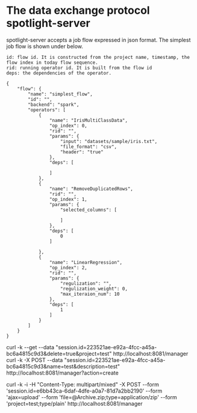 # The data exchange protocol spotlight-server

spotlight-server accepts a job flow expressed in json format. The simplest job flow is shown under below.

    id: flow id. It is constructed from the project name, timestamp, the flow index in today flow sequence. 
    rid: running operator id. It is built from the flow id
    deps: the dependencies of the operator.

    {
        "flow": {
            "name": "simplest_flow",
            "id": "",
            "backend": "spark",
            "operators": [
                {
                    "name": "IrisMultiClassData",
                    "op_index": 0,
                    "rid": "",
                    "params": {
                        "input": "datasets/sample/iris.txt",
                        "file_format": "csv",
                        "header": "true"
                    },
                    "deps": [
                        
                    ]
                },
                {
                    "name": "RemoveDuplicatedRows",
                    "rid": "",
                    "op_index": 1,
                    "params": {
                        "selected_columns": [
                            
                        ]
                    },
                    "deps": [
                        0
                    ]
                    
                },
                {
                    "name": "LinearRegression",
                    "op_index": 2,
                    "rid": "",
                    "params": {
                        "regulization": "",
                        "regulization_weight": 0,
                        "max_iteraion_num": 10
                    },
                    "deps": [
                        1
                    ]
                }
            ]
        }
    }




curl -k --get --data "session.id=223521ae-e92a-4fcc-a45a-bc6a4815c9d3&delete=true&project=test" http://localhost:8081/manager
curl -k -X POST --data "session.id=223521ae-e92a-4fcc-a45a-bc6a4815c9d3&name=test&description=test" http://localhost:8081/manager?action=create

curl -k -i -H "Content-Type: multipart/mixed" -X POST --form 'session.id=e6bb43ca-6daf-4dfe-a0a7-81d7a2bb2190' --form 'ajax=upload' --form 'file=@Archive.zip;type=application/zip' --form 'project=test;type/plain' http://localhost:8081/manager

